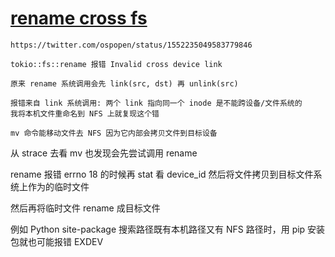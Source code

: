# [rename cross fs](/2022/07/rename_errno_18_invalid_cross_device_link.md)

```
https://twitter.com/ospopen/status/1552235049583779846

tokio::fs::rename 报错 Invalid cross device link

原来 rename 系统调用会先 link(src, dst) 再 unlink(src)

报错来自 link 系统调用: 两个 link 指向同一个 inode 是不能跨设备/文件系统的
我将本机文件重命名到 NFS 上就复现这个错

mv 命令能移动文件去 NFS 因为它内部会拷贝文件到目标设备
```

从 strace 去看 mv 也发现会先尝试调用 rename

rename 报错 errno 18 的时候再 stat 看 device_id 然后将文件拷贝到目标文件系统上作为的临时文件

然后再将临时文件 rename 成目标文件

例如 Python site-package 搜索路径既有本机路径又有 NFS 路径时，用 pip 安装包就也可能报错 EXDEV
